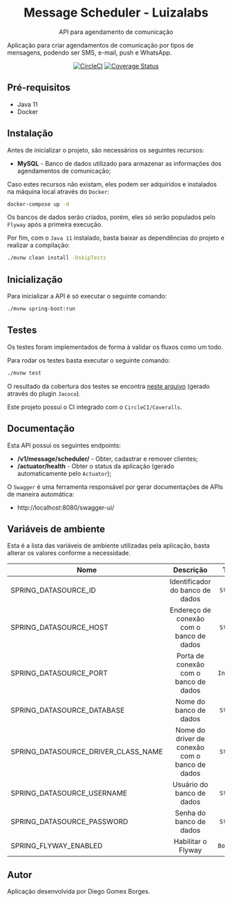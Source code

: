 <h1 align="center">Message Scheduler - Luizalabs</h1>
<p align="center">API para agendamento de comunicação</p>

Aplicação para criar agendamentos de comunicação por tipos de mensagens, podendo ser SMS, e-mail, push e WhatsApp.

<div align="center">

[![CircleCI](https://circleci.com/gh/diegogborges/message-scheduler/tree/main.svg?style=svg)](https://circleci.com/gh/diegogborges/message-scheduler/tree/main) [![Coverage Status](https://coveralls.io/repos/github/diegogborges/message-scheduler/badge.svg?branch=main)](https://coveralls.io/github/diegogborges/message-scheduler?branch=main)

</div>

## Pré-requisitos

* Java 11
* Docker

## Instalação

Antes de inicializar o projeto, são necessários os seguintes recursos:

* __MySQL__ - Banco de dados utilizado para armazenar as informações dos agendamentos de comunicação;

Caso estes recursos não existam, eles podem ser adquiridos e instalados na máquina local através do `Docker`:

```sh
docker-compose up -d
```

Os bancos de dados serão criados, porém, eles só serão populados pelo `Flyway` após a primeira execução.

Por fim, com o `Java 11` instalado, basta baixar as dependências do projeto e realizar a compilação:

```sh
./mvnw clean install -DskipTests
```

## Inicialização

Para inicializar a API é só executar o seguinte comando:

```sh
./mvnw spring-boot:run
```

## Testes

Os testes foram implementados de forma à validar os fluxos como um todo.

Para rodar os testes basta executar o seguinte comando:

```sh
./mvnw test
```

O resultado da cobertura dos testes se encontra [neste arquivo](./target/jacoco/index.html) (gerado através do plugin `Jacoco`).

Este projeto possui o CI integrado com o `CircleCI/Coveralls`.

## Documentação

Esta API possui os seguintes endpoints:

* __/v1/message/scheduler/__ - Obter, cadastrar e remover clientes;
* __/actuator/health__ - Obter o status da aplicação (gerado automaticamente pelo `Actuator`);

O `Swagger` é uma ferramenta responsável por gerar documentações de APIs de maneira automática:

* http://localhost:8080/swagger-ui/

## Variáveis de ambiente

Esta é a lista das variáveis de ambiente utilizadas pela aplicação, basta alterar os valores conforme a necessidade.

| Nome | Descrição | Tipo | Valor Padrão |
|------|:---------:|:----:|-------------:|
| SPRING_DATASOURCE_ID | Identificador do banco de dados | `String` | `mysql` |
| SPRING_DATASOURCE_HOST | Endereço de conexão com o banco de dados | `String` | `localhost` |
| SPRING_DATASOURCE_PORT | Porta de conexão com o banco de dados | `Integer` | `3306` |
| SPRING_DATASOURCE_DATABASE | Nome do banco de dados | `String` | `message-scheduler` |
| SPRING_DATASOURCE_DRIVER_CLASS_NAME | Nome do driver de conexão com o banco de dados | `String` | `com.mysql.jdbc.Driver` |
| SPRING_DATASOURCE_USERNAME | Usuário do banco de dados | `String` | `user_db` |
| SPRING_DATASOURCE_PASSWORD | Senha do banco de dados | `String` | `password_db` |
| SPRING_FLYWAY_ENABLED | Habilitar o Flyway | `Boolean` | `true` |

## Autor

Aplicação desenvolvida por Diego Gomes Borges.
